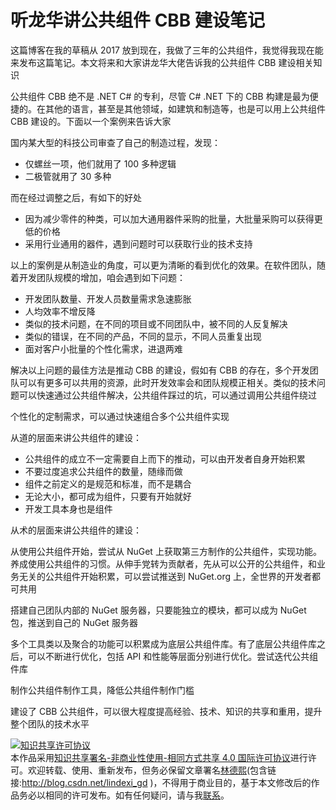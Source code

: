 
# 听龙华讲公共组件 CBB 建设笔记

这篇博客在我的草稿从 2017 放到现在，我做了三年的公共组件，我觉得我现在能来发布这篇笔记。本文将来和大家讲龙华大佬告诉我的公共组件 CBB 建设相关知识

<!--more-->


<!-- 发布 -->

公共组件 CBB 绝不是 .NET C# 的专利，尽管 C# .NET 下的 CBB 构建是最为便捷的。在其他的语言，甚至是其他领域，如建筑和制造等，也是可以用上公共组件 CBB 建设的。下面以一个案例来告诉大家

国内某大型的科技公司审查了自己的制造过程，发现：

- 仅螺丝一项，他们就用了 100 多种逻辑
- 二极管就用了 30 多种

而在经过调整之后，有如下的好处

- 因为减少零件的种类，可以加大通用器件采购的批量，大批量采购可以获得更低的价格
- 采用行业通用的器件，遇到问题时可以获取行业的技术支持

以上的案例是从制造业的角度，可以更为清晰的看到优化的效果。在软件团队，随着开发团队规模的增加，咱会遇到如下问题：

- 开发团队数量、开发人员数量需求急速膨胀
- 人均效率不增反降
- 类似的技术问题，在不同的项目或不同团队中，被不同的人反复解决
- 类似的错误，在不同的产品，不同的显示，不同人员重复出现
- 面对客户小批量的个性化需求，进退两难

解决以上问题的最佳方法是推动 CBB 的建设，假如有 CBB 的存在，多个开发团队可以有更多可以共用的资源，此时开发效率会和团队规模正相关。类似的技术问题可以快速通过公共组件解决，公共组件踩过的坑，可以通过调用公共组件绕过

个性化的定制需求，可以通过快速组合多个公共组件实现

从道的层面来讲公共组件的建设：

- 公共组件的成立不一定需要自上而下的推动，可以由开发者自身开始积累
- 不要过度追求公共组件的数量，随缘而做
- 组件之前定义的是规范和标准，而不是耦合
- 无论大小，都可成为组件，只要有开始就好
- 开发工具本身也是组件

从术的层面来讲公共组件的建设：

从使用公共组件开始，尝试从 NuGet 上获取第三方制作的公共组件，实现功能。养成使用公共组件的习惯。从伸手党转为贡献者，先从可以公开的公共组件，和业务无关的公共组件开始积累，可以尝试推送到 NuGet.org 上，全世界的开发者都可共用

搭建自己团队内部的 NuGet 服务器，只要能独立的模块，都可以成为 NuGet 包，推送到自己的 NuGet 服务器

多个工具类以及聚合的功能可以积累成为底层公共组件库。有了底层公共组件库之后，可以不断进行优化，包括 API 和性能等层面分别进行优化。尝试迭代公共组件库

制作公共组件制作工具，降低公共组件制作门槛

建设了 CBB 公共组件，可以很大程度提高经验、技术、知识的共享和重用，提升整个团队的技术水平





<a rel="license" href="http://creativecommons.org/licenses/by-nc-sa/4.0/"><img alt="知识共享许可协议" style="border-width:0" src="https://licensebuttons.net/l/by-nc-sa/4.0/88x31.png" /></a><br />本作品采用<a rel="license" href="http://creativecommons.org/licenses/by-nc-sa/4.0/">知识共享署名-非商业性使用-相同方式共享 4.0 国际许可协议</a>进行许可。欢迎转载、使用、重新发布，但务必保留文章署名[林德熙](http://blog.csdn.net/lindexi_gd)(包含链接:http://blog.csdn.net/lindexi_gd )，不得用于商业目的，基于本文修改后的作品务必以相同的许可发布。如有任何疑问，请与我[联系](mailto:lindexi_gd@163.com)。